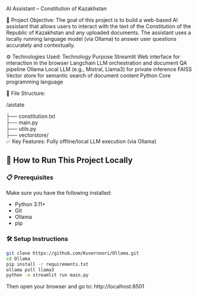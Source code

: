  AI Assistant – Constitution of Kazakhstan

 🧠 Project Objective:
The goal of this project is to build a web-based AI assistant that allows users to interact with the text of the Constitution of the Republic of Kazakhstan and any uploaded documents. The assistant uses a locally running language model (via Ollama) to answer user questions accurately and contextually.

⚙️ Technologies Used:
Technology	Purpose
Streamlit	Web interface for interaction in the browser
Langchain	LLM orchestration and document QA pipeline
Ollama	Local LLM (e.g., Mistral, Llama3) for private inference
FAISS	Vector store for semantic search of document content
Python	Core programming language


📂 File Structure:

/aistate

├── constitution.txt              
├── main.py                        
├── utils.py                      
├── vectorstore/                   
✅ Key Features:
Fully offline/local LLM execution (via Ollama)


## 🚀 How to Run This Project Locally

### 📋 Prerequisites

Make sure you have the following installed:

- Python 3.11+
- Git
- Ollama
- pip

### 🛠️ Setup Instructions

```bash
git clone https://github.com/Kuvernoori/Ollama.git
cd Ollama
pip install -r requirements.txt
ollama pull llama3
python -m streamlit run main.py
```
Then open your browser and go to: http://localhost:8501

